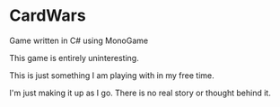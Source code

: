 # CardWars
Game written in C# using MonoGame

This game is entirely uninteresting.

This is just something I am playing with in my free time.

I'm just making it up as I go. There is no real story or thought behind it.
